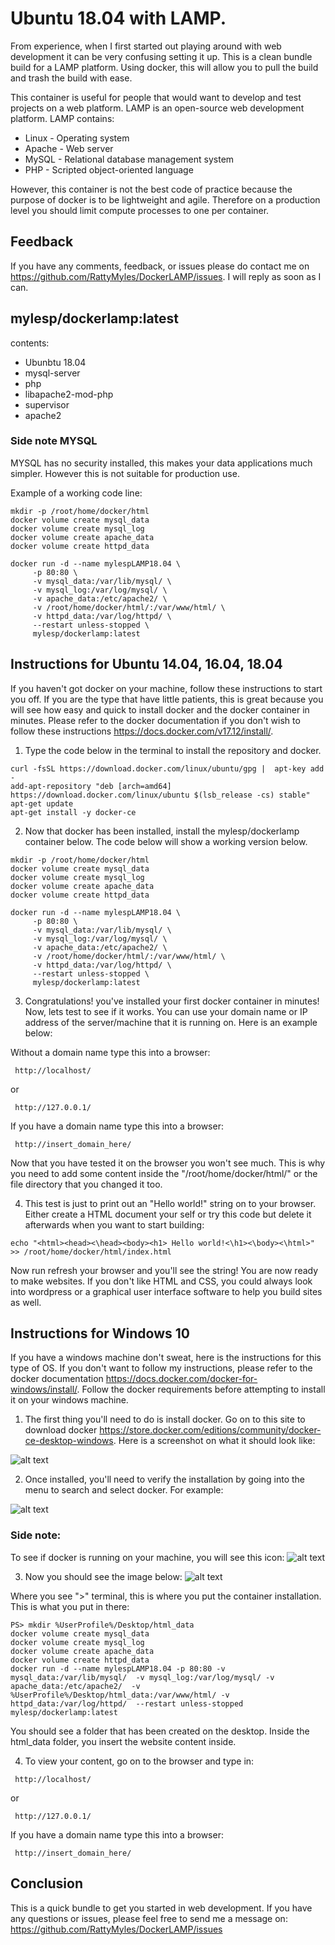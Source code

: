 # Ubuntu 18.04 with LAMP.

From experience, when I first started out playing around with web development it can be very confusing setting it up. This is a clean bundle build for a LAMP platform. Using docker, this will allow you to pull the build and trash the build with ease.

This container is useful for people that would want to develop and test projects on a web platform. LAMP is an open-source web development platform. LAMP contains: 
* Linux - Operating system 
* Apache - Web server
* MySQL - Relational database management system 
* PHP - Scripted object-oriented language

However, this container is not the best code of practice because the purpose of docker is to be lightweight and agile. Therefore on a production level you should limit compute processes to one per container. 

## Feedback

If you have any comments, feedback, or issues please do contact me on https://github.com/RattyMyles/DockerLAMP/issues. I will reply as soon as I can.

## mylesp/dockerlamp:latest
contents: 
  * Ubunbtu 18.04
  * mysql-server
  * php
  * libapache2-mod-php
  * supervisor
  * apache2

### Side note MYSQL
MYSQL has no security installed, this makes your data applications much simpler. However this is not suitable for production use. 

Example of a working code line:

```
mkdir -p /root/home/docker/html
docker volume create mysql_data 
docker volume create mysql_log
docker volume create apache_data
docker volume create httpd_data

docker run -d --name mylespLAMP18.04 \
     -p 80:80 \
     -v mysql_data:/var/lib/mysql/ \
     -v mysql_log:/var/log/mysql/ \
     -v apache_data:/etc/apache2/ \
     -v /root/home/docker/html/:/var/www/html/ \
     -v httpd_data:/var/log/httpd/ \
     --restart unless-stopped \
     mylesp/dockerlamp:latest
``` 

## Instructions for Ubuntu 14.04, 16.04, 18.04

If you haven't got docker on your machine, follow these instructions to start you off. If you are the type that have little patients, this is great because you will see how easy and quick to install docker and the docker container in minutes. Please refer to the docker documentation if you don't wish to follow these instructions https://docs.docker.com/v17.12/install/. 

1) Type the code below in the terminal to install the repository and docker. 

```
curl -fsSL https://download.docker.com/linux/ubuntu/gpg |  apt-key add -
add-apt-repository "deb [arch=amd64] https://download.docker.com/linux/ubuntu $(lsb_release -cs) stable"
apt-get update
apt-get install -y docker-ce
```

2) Now that docker has been installed, install the mylesp/dockerlamp container below. The code below will show a working version below.

```
mkdir -p /root/home/docker/html
docker volume create mysql_data 
docker volume create mysql_log
docker volume create apache_data
docker volume create httpd_data

docker run -d --name mylespLAMP18.04 \
     -p 80:80 \
     -v mysql_data:/var/lib/mysql/ \
     -v mysql_log:/var/log/mysql/ \
     -v apache_data:/etc/apache2/ \
     -v /root/home/docker/html/:/var/www/html/ \
     -v httpd_data:/var/log/httpd/ \
     --restart unless-stopped \
     mylesp/dockerlamp:latest
```

3) Congratulations! you've installed your first docker container in minutes! Now, lets test to see if it works. You can use your domain name or IP address of the server/machine that it is running on. Here is an example below: 

Without a domain name type this into a browser:
```
 http://localhost/
```
or
```
 http://127.0.0.1/ 
```
If you have a domain name type this into a browser:

```
 http://insert_domain_here/
```
Now that you have tested it on the browser you won't see much. This is why you need to add some content inside the "/root/home/docker/html/" or the file directory that you changed it too.

4) This test is just to print out an "Hello world!" string on to your browser. Either create a HTML document your self or try this code but delete it afterwards when you want to start building:
```
echo "<html><head><\head><body><h1> Hello world!<\h1><\body><\html>" >> /root/home/docker/html/index.html
```
Now run refresh your browser and you'll see the string! You are now ready to make websites. If you don't like HTML and CSS, you could always look into wordpress or a graphical user interface software to help you build sites as well.

## Instructions for Windows 10

If you have a windows machine don't sweat, here is the instructions for this type of OS. If you don't want to follow my instructions, please refer to the docker documentation https://docs.docker.com/docker-for-windows/install/. Follow the docker requirements before attempting to install it on your windows machine.

1) The first thing you'll need to do is install docker. Go on to this site to download docker https://store.docker.com/editions/community/docker-ce-desktop-windows. Here is a screenshot on what it should look like:

![alt text](https://raw.githubusercontent.com/RattyMyles/DockerLAMP/master/website/dockerWInstall.PNG  "Logo Title Text 1")

2) Once installed, you'll need to verify the installation by going into the menu to search and select docker. For example: 

![alt text](https://raw.githubusercontent.com/RattyMyles/DockerLAMP/master/website/docker-app-search.png  "Logo Title Text 1")

### Side note:
To see if docker is running on your machine, you will see this icon:
![alt text](https://raw.githubusercontent.com/RattyMyles/DockerLAMP/master/website/iconImage.png  "Logo Title Text 1")

3) Now you should see the image below:
![alt text](https://raw.githubusercontent.com/RattyMyles/DockerLAMP/master/website/docker-app-welcome.png "Logo Title Text 1")

Where you see ">" terminal, this is where you put the container installation. This is what you put in there:
```
PS> mkdir %UserProfile%/Desktop/html_data
docker volume create mysql_data 
docker volume create mysql_log
docker volume create apache_data
docker volume create httpd_data
docker run -d --name mylespLAMP18.04 -p 80:80 -v mysql_data:/var/lib/mysql/  -v mysql_log:/var/log/mysql/ -v apache_data:/etc/apache2/  -v %UserProfile%/Desktop/html_data:/var/www/html/ -v httpd_data:/var/log/httpd/  --restart unless-stopped mylesp/dockerlamp:latest
```

You should see a folder that has been created on the desktop. Inside the html_data folder, you insert the website content inside.

4) To view your content, go on to the browser and type in:
```
 http://localhost/
```
or
```
 http://127.0.0.1/ 
```
If you have a domain name type this into a browser:

```
 http://insert_domain_here/
```

## Conclusion

This is a quick bundle to get you started in web development. If you have any questions or issues, please feel free to send me a message on: https://github.com/RattyMyles/DockerLAMP/issues 

